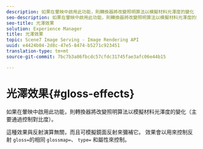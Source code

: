 ```yaml
---
description: 如果在暈映中啟用此功能，則轉換器將改變照明算法以模擬材料光澤度的變化（主要通過控制對比度）。
seo-description: 如果在暈映中啟用此功能，則轉換器將改變照明算法以模擬材料光澤度的變化（主要通過控制對比度）。
seo-title: 光澤效果
solution: Experience Manager
title: 光澤效果
topic: Scene7 Image Serving - Image Rendering API
uuid: e4424b04-2d8c-47e5-8474-b5271c923451
translation-type: tm+mt
source-git-commit: 7bc7b3a86fbcdc57cfdc31745fae3afc06e44b15

---
```



# 光澤效果{#gloss-effects}

如果在暈映中啟用此功能，則轉換器將改變照明算法以模擬材料光澤度的變化（主要通過控制對比度）。

這種效果與反射演算無關，而且可模擬鏡面反射來彌補它。 效果會以用來控制反射 `gloss=`的相同 `glossmap=`、 `type=` 和屬性來控制。
